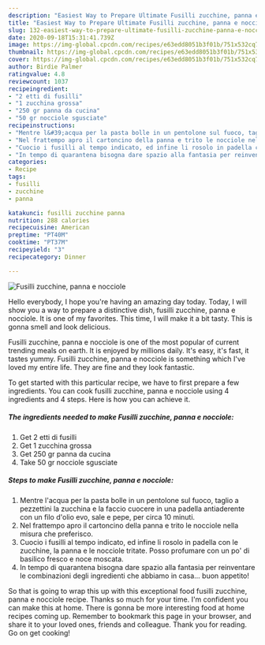 ```yaml
---
description: "Easiest Way to Prepare Ultimate Fusilli zucchine, panna e nocciole"
title: "Easiest Way to Prepare Ultimate Fusilli zucchine, panna e nocciole"
slug: 132-easiest-way-to-prepare-ultimate-fusilli-zucchine-panna-e-nocciole
date: 2020-09-18T15:31:41.739Z
image: https://img-global.cpcdn.com/recipes/e63edd8051b3f01b/751x532cq70/fusilli-zucchine-panna-e-nocciole-recipe-main-photo.jpg
thumbnail: https://img-global.cpcdn.com/recipes/e63edd8051b3f01b/751x532cq70/fusilli-zucchine-panna-e-nocciole-recipe-main-photo.jpg
cover: https://img-global.cpcdn.com/recipes/e63edd8051b3f01b/751x532cq70/fusilli-zucchine-panna-e-nocciole-recipe-main-photo.jpg
author: Birdie Palmer
ratingvalue: 4.8
reviewcount: 1037
recipeingredient:
- "2 etti di fusilli"
- "1 zucchina grossa"
- "250 gr panna da cucina"
- "50 gr nocciole sgusciate"
recipeinstructions:
- "Mentre l&#39;acqua per la pasta bolle in un pentolone sul fuoco, taglio a pezzettini la zucchina e la faccio cuocere in una padella antiaderente con un filo d&#39;olio evo, sale e pepe, per circa 10 minuti."
- "Nel frattempo apro il cartoncino della panna e trito le nocciole nella misura che preferisco."
- "Cuocio i fusilli al tempo indicato, ed infine li rosolo in padella con le zucchine, la panna e le nocciole tritate. Posso profumare con un po&#39; di basilico fresco e noce moscata."
- "In tempo di quarantena bisogna dare spazio alla fantasia per reinventare le combinazioni degli ingredienti che abbiamo in casa... buon appetito!"
categories:
- Recipe
tags:
- fusilli
- zucchine
- panna

katakunci: fusilli zucchine panna 
nutrition: 288 calories
recipecuisine: American
preptime: "PT40M"
cooktime: "PT37M"
recipeyield: "3"
recipecategory: Dinner

---
```



![Fusilli zucchine, panna e nocciole](https://img-global.cpcdn.com/recipes/e63edd8051b3f01b/751x532cq70/fusilli-zucchine-panna-e-nocciole-recipe-main-photo.jpg)

Hello everybody, I hope you're having an amazing day today. Today, I will show you a way to prepare a distinctive dish, fusilli zucchine, panna e nocciole. It is one of my favorites. This time, I will make it a bit tasty. This is gonna smell and look delicious.

Fusilli zucchine, panna e nocciole is one of the most popular of current trending meals on earth. It is enjoyed by millions daily. It's easy, it's fast, it tastes yummy. Fusilli zucchine, panna e nocciole is something which I've loved my entire life. They are fine and they look fantastic.




To get started with this particular recipe, we have to first prepare a few ingredients. You can cook fusilli zucchine, panna e nocciole using 4 ingredients and 4 steps. Here is how you can achieve it.

<!--inarticleads1-->

##### The ingredients needed to make Fusilli zucchine, panna e nocciole:

1. Get 2 etti di fusilli
1. Get 1 zucchina grossa
1. Get 250 gr panna da cucina
1. Take 50 gr nocciole sgusciate




<!--inarticleads2-->

##### Steps to make Fusilli zucchine, panna e nocciole:

1. Mentre l&#39;acqua per la pasta bolle in un pentolone sul fuoco, taglio a pezzettini la zucchina e la faccio cuocere in una padella antiaderente con un filo d&#39;olio evo, sale e pepe, per circa 10 minuti.
1. Nel frattempo apro il cartoncino della panna e trito le nocciole nella misura che preferisco.
1. Cuocio i fusilli al tempo indicato, ed infine li rosolo in padella con le zucchine, la panna e le nocciole tritate. Posso profumare con un po&#39; di basilico fresco e noce moscata.
1. In tempo di quarantena bisogna dare spazio alla fantasia per reinventare le combinazioni degli ingredienti che abbiamo in casa... buon appetito!




So that is going to wrap this up with this exceptional food fusilli zucchine, panna e nocciole recipe. Thanks so much for your time. I'm confident you can make this at home. There is gonna be more interesting food at home recipes coming up. Remember to bookmark this page in your browser, and share it to your loved ones, friends and colleague. Thank you for reading. Go on get cooking!
